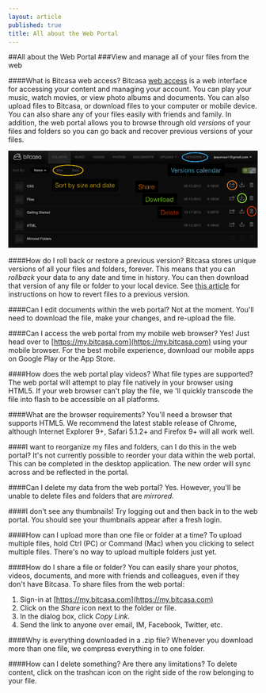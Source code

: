 ```yaml
---
layout: article
published: true
title: All about the Web Portal
---
```


##All about the Web Portal
###View and manage all of your files from the web

####What is Bitcasa web access?
Bitcasa [web access](https://my.bitcasa.com) is a web interface for accessing your content and managing your account. You can play your music, watch movies, or view photo albums and documents. You can also upload files to Bitcasa, or download files to your computer or mobile device. You can also share any of your files easily with friends and family. In addition, the web portal allows you to browse through old *versions* of your files and folders so you can go back and recover previous versions of your files. 

![Installation](assets/img/webportal.png "Accounts")

####How do I roll back or restore a previous version?
Bitcasa stores unique versions of all your files and folders, forever. This means that you can *rollback* your data to any date and time in history. You can then download that version of any file or folder to your local device. See [this article](#) for instructions on how to revert files to a previous version.

####Can I edit documents within the web portal?
Not at the moment. You'll need to download the file, make your changes, and re-upload the file. 

####Can I access the web portal from my mobile web browser?
Yes! Just head over to [https://my.bitcasa.com](https://my.bitcasa.com) using your mobile browser. For the best mobile experience, download our mobile apps on Google Play or the App Store.

####How does the web portal play videos? What file types are supported?
The web portal will attempt to play file natively in your browser using HTML5. If your web browser can't play the file, we 'll quickly transcode the file into flash to be accessible on all platforms.

####What are the browser requirements?
You'll need a browser that supports HTML5. We recommend the latest stable release of Chrome, although Internet Explorer 9+, Safari 5.1.2+ and Firefox 9+ will all work well.

####I want to reorganize my files and folders, can I do this in the web portal?
It's not currently possible to reorder your data within the web portal. This can be completed in the desktop application. The new order will sync across and be reflected in the portal. 

####Can I delete my data from the web portal?
Yes. However, you'll be unable to delete files and folders that are *mirrored*. 

####I don't see any thumbnails!
Try logging out and then back in to the web portal. You should see your thumbnails appear after a fresh login. 

####How can I upload more than one file or folder at a time?
To upload multiple files, hold Ctrl (PC) or Command (Mac) when you clicking to select multiple files. There's no way to upload multiple folders just yet. 

####How do I share a file or folder?
You can easily share your photos, videos, documents, and more with friends and colleagues, even if they don't have Bitcasa. To share files from the web portal: 

1. Sign-in at [https://my.bitcasa.com](https://my.bitcasa.com)
2. Click on the *Share* icon next to the folder or file.
3. In the dialog box, click *Copy Link*.
4. Send the link to anyone over email, IM, Facebook, Twitter, etc.

####Why is everything downloaded in a .zip file? 
Whenever you download more than one file, we compress everything in to one folder. 

####How can I delete something? Are there any limitations?
To delete content, click on the trashcan icon on the right side of the row belonging to your file. 
